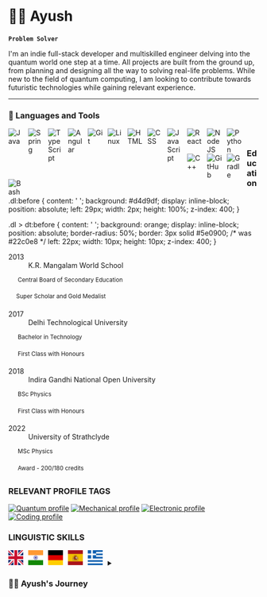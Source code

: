 # 🏄‍♂️ Ayush

**`Problem Solver`**

I'm an indie full-stack developer and multiskilled engineer delving into the quantum world one step at a time. All projects are built from the ground up, from planning and designing all the way to solving real-life problems. While new to the field of quantum computing, I am looking to contribute towards futuristic technologies while gaining relevant experience.

---

### 🧰 Languages and Tools

<img align="left" alt="Java" width="30px" style="padding-right:10px;" src="https://cdn.jsdelivr.net/gh/devicons/devicon/icons/java/java-original.svg"/>
<img align="left" alt="Spring" width="30px" style="padding-right:10px;" src="https://cdn.jsdelivr.net/gh/devicons/devicon/icons/spring/spring-original.svg" />
<img align="left" alt="TypeScript" width="30px" style="padding-right:10px;" src="https://cdn.jsdelivr.net/gh/devicons/devicon/icons/typescript/typescript-plain.svg" />
<img align="left" alt="Angular" width="30px" style="padding-right:10px;" src="https://cdn.jsdelivr.net/gh/devicons/devicon/icons/angularjs/angularjs-plain.svg" />
<img align="left" alt="Git" width="30px" style="padding-right:10px;" src="https://cdn.jsdelivr.net/gh/devicons/devicon/icons/git/git-original.svg" />
<img align="left" alt="Linux" width="30px" style="padding-right:10px;" src="https://cdn.jsdelivr.net/gh/devicons/devicon/icons/linux/linux-original.svg" />
<img align="left" alt="HTML" width="30px" style="padding-right:10px;" src="https://cdn.jsdelivr.net/gh/devicons/devicon/icons/html5/html5-plain.svg" />
<img align="left" alt="CSS" width="30px" style="padding-right:10px;" src="https://cdn.jsdelivr.net/gh/devicons/devicon/icons/css3/css3-plain.svg" />
<img align="left" alt="JavaScript" width="30px" style="padding-right:10px;" src="https://cdn.jsdelivr.net/gh/devicons/devicon/icons/javascript/javascript-plain.svg" />
<img align="left" alt="React" width="30px" style="padding-right:10px;" src="https://cdn.jsdelivr.net/gh/devicons/devicon/icons/react/react-original.svg" />
<img align="left" alt="NodeJS" width="30px" style="padding-right:10px;" src="https://cdn.jsdelivr.net/gh/devicons/devicon/icons/nodejs/nodejs-original.svg" />
<img align="left" alt="Python" width="30px" style="padding-right:10px;" src="https://cdn.jsdelivr.net/gh/devicons/devicon/icons/python/python-plain.svg" />
<img align="left" alt="C++" width="30px" style="padding-right:10px;" src="https://cdn.jsdelivr.net/gh/devicons/devicon/icons/cplusplus/cplusplus-line.svg" />
<img align="left" alt="GitHub" width="30px" style="padding-right:10px;" src="https://cdn.jsdelivr.net/gh/devicons/devicon/icons/github/github-original.svg" />
<img align="left" alt="Gradle" width="30px" style="padding-right:10px;" src="https://cdn.jsdelivr.net/gh/devicons/devicon/icons/gradle/gradle-plain.svg" />
<img align="left" alt="Bash" width="30px" style="padding-right:10px;" src="https://cdn.jsdelivr.net/gh/devicons/devicon/icons/bash/bash-original.svg" />
<br />

### Education


<div style>
.dl:before {
    content: ' ';
    background: #d4d9df;
    display: inline-block;
    position: absolute;
    left: 29px;
    width: 2px;
    height: 100%;
    z-index: 400;
}

.dl > dt:before {
    content: ' ';
    background: orange;
    display: inline-block;
    position: absolute;
    border-radius: 50%;
    border: 3px solid #5e0900; /* was #22c0e8 */
    left: 22px;
    width: 10px;
    height: 10px;
    z-index: 400;
}
</div>

<dl>
<dt>2013</dt>
<dd> K.R. Mangalam World School</dd>
    
&nbsp;&nbsp;&nbsp;&nbsp;<sup> Central Board of Secondary Education</sup>

&nbsp;&nbsp;&nbsp;&nbsp;<sup>Super Scholar and Gold Medalist</sup>

<dt>2017</dt>
<dd> Delhi Technological University</dd>

&nbsp;&nbsp;&nbsp;&nbsp;<sup> Bachelor in Technology</sup>

&nbsp;&nbsp;&nbsp;&nbsp;<sup> First Class with Honours</sup>

<dt>2018</dt>
<dd> Indira Gandhi National Open University</dd>

&nbsp;&nbsp;&nbsp;&nbsp;<sup> BSc Physics</sup>

&nbsp;&nbsp;&nbsp;&nbsp;<sup> First Class with Honours</sup>

<dt>2022</dt>
<dd> University of Strathclyde</dd>

&nbsp;&nbsp;&nbsp;&nbsp;<sup> MSc Physics</sup>

&nbsp;&nbsp;&nbsp;&nbsp;<sup> Award - 200/180 credits</sup>

</dl>

### RELEVANT PROFILE TAGS

<!-- BEGIN YOUTUBE-CARDS -->

<a href= "https://github.com/thejoker-ayush/Quantum"><img src="https://user-images.githubusercontent.com/110907842/213463095-0f4ba950-b750-438b-96aa-f1c02b2422e9.jpg" width="350" title="Quantum profile"></a>
<a href= "https://github.com/thejoker-ayush/Mechanical"><img src="https://user-images.githubusercontent.com/110907842/213463280-d05011bf-fdc5-4ef5-8709-fd5a63d3d1f4.jpg" width="350" title="Mechanical profile"></a>
<a href= "https://github.com/thejoker-ayush/Electronic"><img src="https://user-images.githubusercontent.com/110907842/213463337-831f3b2a-c4d5-48a1-8ecd-217d668723b1.jpg" width="350" title="Electronic profile"></a>
<a href= "https://github.com/thejoker-ayush/Coding"><img src="https://user-images.githubusercontent.com/110907842/213463381-78f3c777-eee7-4f4f-b9dd-d9199a78643c.jpg" width="350" title="Coding profile"></a>
<!-- END YOUTUBE-CARDS -->


### LINGUISTIC SKILLS

<img align="left" alt="English" width="30px" style="padding-right:10px;" src="https://github.com/lipis/flag-icons/blob/8d4410f4eae3e53b5fbca8152b1fd3a02b905063/flags/1x1/gb.svg" title="English"/>
<img align="left" alt="Hindi" width="30px" style="padding-right:10px;" src="https://github.com/lipis/flag-icons/blob/8d4410f4eae3e53b5fbca8152b1fd3a02b905063/flags/1x1/in.svg" title="हिन्दी"/>
<img align="left" alt="German" width="30px" style="padding-right:10px;" src="https://github.com/lipis/flag-icons/blob/8d4410f4eae3e53b5fbca8152b1fd3a02b905063/flags/1x1/de.svg" title="Deutsch"/>
<img align="left" alt="Spanish" width="30px" style="padding-right:10px;" src="https://github.com/lipis/flag-icons/blob/8d4410f4eae3e53b5fbca8152b1fd3a02b905063/flags/1x1/es.svg" title="Español"/>
<img align="left" alt="Greek" width="30px" style="padding-right:10px;" src="https://github.com/lipis/flag-icons/blob/8d4410f4eae3e53b5fbca8152b1fd3a02b905063/flags/1x1/gr.svg" title="Ελληνικά"/>

<br>

<details>
 <summary><h3>👨‍💻 Ayush's Journey</h3></summary>

 Being an innately curious child with opening up any machnine I could get my hands on, to building a Van de graff generator, Kelvin water dropper, and Tesla coil as high school projects, to dismantling car and bike engines at SAE workshops at my brother's university, I would like to learn as much as possible for developing 
futuristic technologies. I also started my coding journey as a naive computer science student becoming a full stack software engineer by the time I graduated high school (gold medalist in the International Informatics Olympiad 2010).

As an engineer, my inquisitiveness led me into being involved in multiple teams focussing on structural and thermal analysis of Gokart, Cansat, F1, Mars Rover, UAV and E-Baja vehicle at Delhi Technological University, and Eco vehicle and small rocket design at the University of Strathclyde. I got a glimpse of electronic engineering through the design of a quadcopter for measuring air quality and a CNC machine with CD Drives and rasberry pie, which eventually led me to gain a position in GPM Developers as an automation engineer. My modelling minor projects included working on Python and Matlab, while working independently on C++ for game development and machine learning.

As a physicist, I got involved with the Indian Institute of Astrophysics where I modelled the sky opacity over the Indian Astronomical Observatory, Hanle under different conditions and times using Matlab. Furthermore, as the project head at Physical Research Laboratory, I built the thermal plasma apparatus for the condensation of cometary grains (under room temperature and liquid helium) from scratch, which is then compared to pre-solar grains to get a detailed explanation of the formation of the solar system. Moving on to quantum computing, my thesis project delved into Satellite quantum key distribution, while my study research made me understand quantum computing (learning Cirq and Qiskit) and condensed matter physics with Bose-Einstein condensates. 

Apart from being a nerd, I enjoy dancing, parkour, hiking, and skydiving. I enjoy meeting new people and hearing new perspectives, and I am trying to create a public profile for the same.

Instagram:   instagram.com/thejoker.ayush/

Youtube:     youtube.com/@thejoker-ayush

With a sparkle in my eyes, I am coming for the wonderful opportunities to satiate my curiosity.

